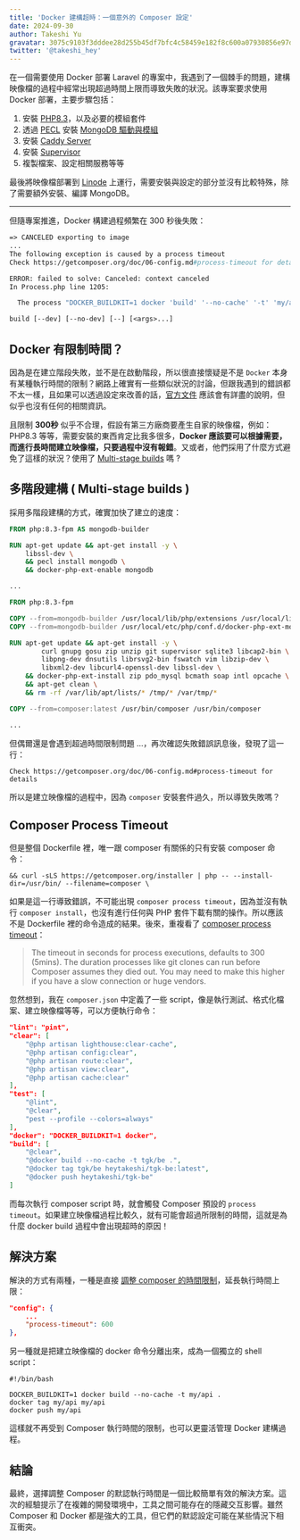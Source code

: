 ```yaml
---
title: 'Docker 建構超時：一個意外的 Composer 設定'
date: 2024-09-30
author: Takeshi Yu
gravatar: 3075c9103f3dddee28d255b45df7bfc4c58459e182f8c600a07930856e97dc39
twitter: '@takeshi_hey'
---
```


在一個需要使用 Docker 部署 Laravel 的專案中，我遇到了一個棘手的問題，建構映像檔的過程中經常出現超過時間上限而導致失敗的狀況。該專案要求使用 Docker 部署，主要步驟包括：

1. 安裝 [PHP8.3](https://www.php.net/releases/8.3/en.php)，以及必要的模組套件
3. 透過 [PECL](https://pecl.php.net) 安裝 [MongoDB 驅動與模組](https://www.mongodb.com/docs/drivers/php-drivers/)
4. 安裝 [Caddy Server](https://caddyserver.com)
5. 安裝 [Supervisor](http://supervisord.org)
6. 複製檔案、設定相關服務等等

最後將映像檔部署到 [Linode](https://www.linode.com) 上運行，需要安裝與設定的部分並沒有比較特殊，除了需要額外安裝、編譯 MongoDB。

---

但隨專案推進，Docker 構建過程頻繁在 300 秒後失敗：

```dockerfile
=> CANCELED exporting to image                                                                                       37.6s
...
The following exception is caused by a process timeout
Check https://getcomposer.org/doc/06-config.md#process-timeout for details

ERROR: failed to solve: Canceled: context canceled
In Process.php line 1205:

  The process "DOCKER_BUILDKIT=1 docker 'build' '--no-cache' '-t' 'my/api' '.'" exceeded the timeout of 300 seconds.

build [--dev] [--no-dev] [--] [<args>...]
```

## Docker 有限制時間？

因為是在建立階段失敗，並不是在啟動階段，所以很直接懷疑是不是 `Docker` 本身有某種執行時間的限制？網路上確實有一些類似狀況的討論，但跟我遇到的錯誤都不太一樣，且如果可以透過設定來改善的話，[官方文件](https://docs.docker.com/get-started/) 應該會有詳盡的說明，但似乎也沒有任何的相關資訊。

且限制 **300秒** 似乎不合理，假設有第三方廠商要產生自家的映像檔，例如：PHP8.3 等等，需要安裝的東西肯定比我多很多，**Docker 應該要可以根據需要，而進行長時間建立映像檔，只要過程中沒有報錯**。又或者，他們採用了什麼方式避免了這樣的狀況？使用了 [Multi-stage builds](https://docs.docker.com/build/building/multi-stage/) 嗎 ?

## 多階段建構 ( Multi-stage builds )

採用多階段建構的方式，確實加快了建立的速度：

```dockerfile
FROM php:8.3-fpm AS mongodb-builder

RUN apt-get update && apt-get install -y \
    libssl-dev \
    && pecl install mongodb \
    && docker-php-ext-enable mongodb

...

FROM php:8.3-fpm

COPY --from=mongodb-builder /usr/local/lib/php/extensions /usr/local/lib/php/extensions
COPY --from=mongodb-builder /usr/local/etc/php/conf.d/docker-php-ext-mongodb.ini /usr/local/etc/php/conf.d/

RUN apt-get update && apt-get install -y \
        curl gnupg gosu zip unzip git supervisor sqlite3 libcap2-bin \
        libpng-dev dnsutils librsvg2-bin fswatch vim libzip-dev \
        libxml2-dev libcurl4-openssl-dev libssl-dev \
    && docker-php-ext-install zip pdo_mysql bcmath soap intl opcache \
    && apt-get clean \
    && rm -rf /var/lib/apt/lists/* /tmp/* /var/tmp/*

COPY --from=composer:latest /usr/bin/composer /usr/bin/composer

...
```
但偶爾還是會遇到超過時間限制問題 ...，再次確認失敗錯誤訊息後，發現了這一行：

```shell
Check https://getcomposer.org/doc/06-config.md#process-timeout for details
```

所以是建立映像檔的過程中，因為 `composer` 安裝套件過久，所以導致失敗嗎？

## Composer Process Timeout

但是整個 Dockerfile 裡，唯一跟 composer 有關係的只有安裝 composer 命令：

```shell
&& curl -sLS https://getcomposer.org/installer | php -- --install-dir=/usr/bin/ --filename=composer \
```

如果是這一行導致錯誤，不可能出現 `composer process timeout`，因為並沒有執行 `composer install`，也沒有進行任何與 PHP 套件下載有關的操作。所以應該不是 Dockerfile 裡的命令造成的結果。後來，重複看了 [composer process timeout](https://getcomposer.org/doc/06-config.md#process-timeout)：

> The timeout in seconds for process executions, defaults to 300 (5mins). The duration processes like git clones can run before Composer assumes they died out. You may need to make this higher if you have a slow connection or huge vendors.

忽然想到，我在 `composer.json` 中定義了一些 script，像是執行測試、格式化檔案、建立映像檔等等，可以方便執行命令：

```json
"lint": "pint",
"clear": [
    "@php artisan lighthouse:clear-cache",
    "@php artisan config:clear",
    "@php artisan route:clear",
    "@php artisan view:clear",
    "@php artisan cache:clear"
],
"test": [
    "@lint",
    "@clear",
    "pest --profile --colors=always"
],
"docker": "DOCKER_BUILDKIT=1 docker",
"build": [
    "@clear",
    "@docker build --no-cache -t tgk/be .",
    "@docker tag tgk/be heytakeshi/tgk-be:latest",
    "@docker push heytakeshi/tgk-be"
]
```

而每次執行 composer script 時，就會觸發 Composer 預設的 `process timeout`。如果建立映像檔過程比較久，就有可能會超過所限制的時間，這就是為什麼 docker build 過程中會出現超時的原因！

## 解決方案

解決的方式有兩種，一種是直接 [調整 composer 的時間限制](https://getcomposer.org/doc/articles/scripts.md#managing-the-process-timeout)，延長執行時間上限：

```json
"config": {
    ...
    "process-timeout": 600
},
```
另一種就是把建立映像檔的 docker 命令分離出來，成為一個獨立的 shell script：

```shell
#!/bin/bash

DOCKER_BUILDKIT=1 docker build --no-cache -t my/api .
docker tag my/api my/api
docker push my/api
```

這樣就不再受到 Composer 執行時間的限制，也可以更靈活管理 Docker 建構過程。

## 結論

最終，選擇調整 Composer 的默認執行時間是一個比較簡單有效的解決方案。這次的經驗提示了在複雜的開發環境中，工具之間可能存在的隱藏交互影響。雖然 Composer 和 Docker 都是強大的工具，但它們的默認設定可能在某些情況下相互衝突。

